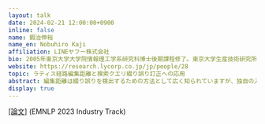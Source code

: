 ```yaml
---
layout: talk
date: 2024-02-21 12:00:00+0900
inline: false
name: 鍜治伸裕
name_en: Nobuhiro Kaji
affiliation: LINEヤフー株式会社
bio: 2005年東京大学大学院情報理工学系研究科博士後期課程修了。東京大学生産技術研究所特任准教授、情報研究通信研究機構研究員、Yahoo! JAPAN研究所上席研究員を経て2023年10月よりLINEヤフー研究所上席研究員。自然言語処理や情報検索の研究開発に従事。博士（情報理工学）。
website: https://research.lycorp.co.jp/jp/people/28
topic: ラティス経路編集距離と検索クエリ綴り誤り訂正への応用
abstract: 編集距離は綴り誤りを検出するための方法として広く知られていますが、独自の入力メソッドを持つ日本語に対しては、その有効性は限定的なものとなっていました。本発表では、検索クエリの綴り誤り訂正への応用を念頭に置きながら、日本語の綴り誤り検出に対して高い有効性をもつ、ラティス経路編集距離という新しい編集距離を紹介します。
display: true
---
```

[[論文]](https://aclanthology.org/2023.emnlp-industry.24/) (EMNLP 2023 Industry Track)
